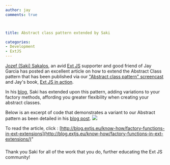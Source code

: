 ```yaml
---
author: jay
comments: true



title: Abstract class pattern extended by Saki

categories:
- Development
- ExtJS
---
```


[Jozef (Saki) Sakalos](http://www.sencha.com/forum/member.php?2178-jsakalos), an avid [Ext JS](http://sencha.com/products/extjs) supporter and good friend of Jay Garcia has posted an excellent article on how to extend the Abstract Class pattern that has been published via our ["Abstract class pattern" screencast](http://moduscreate.com/364/abstract-classes-with-ext-js) and Jay's book, [Ext JS in action](http://manning.com/extjsinaction).





In his [blog](http://blog.extjs.eu/), Saki has extended upon this pattern, adding variations to your factory methods, affording you greater flexibility when creating your abstract classes.





Below is an excerpt of code that demonstrates a variant to our Abstract pattern as been detailed in his [blog post](http://www.sencha.com/forum/member.php?2178-jsakalos).
[![](http://moduscreate.com/img/screencasts/2010-11-29_1020.png)](http://blog.extjs.eu/know-how/factory-functions-in-ext-extensions/)













To read the article, click : [http://blog.extjs.eu/know-how/factory-functions-in-ext-extensions](http://blog.extjs.eu/know-how/factory-functions-in-ext-extensions/)"









### 
Thank you Saki for all of the work that you do, further educating the Ext JS community!




